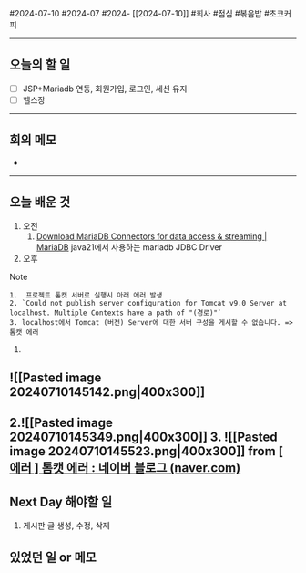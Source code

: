 #2024-07-10 #2024-07 #2024- [[2024-07-10]]
#회사 #점심 #볶음밥 #초코커피

---
## 오늘의 할 일
- [ ] JSP+Mariadb 연동, 회원가입, 로그인, 세션 유지
- [ ] 헬스장
---
## 회의 메모
- 
---
## 오늘 배운 것
1. 오전
    1. [Download MariaDB Connectors for data access & streaming | MariaDB](https://mariadb.com/downloads/connectors/connectors-data-access/java8-connector/) java21에서 사용하는 mariadb JDBC Driver
2. 오후

> [!NOTE]
>     1.  프로젝트 톰캣 서버로 실행시 아래 에러 발생
>     2. `Could not publish server configuration for Tomcat v9.0 Server at localhost. Multiple Contexts have a path of "(경로)"`
>     3. localhost에서 Tomcat (버전) Server에 대한 서버 구성을 게시할 수 없습니다. => 톰캣 에러
1.
![[Pasted image 20240710145142.png|400x300]]
-------------
2.![[Pasted image 20240710145349.png|400x300]]
3. ![[Pasted image 20240710145523.png|400x300]]
from [[ 에러 ] 톰캣 에러 : 네이버 블로그 (naver.com)](https://blog.naver.com/PostView.naver?blogId=arim9905&logNo=222881442909)
----------

## Next Day 해야할 일
1. 게시판 글 생성, 수정, 삭제


## 있었던 일 or 메모

